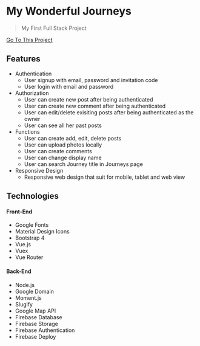 # My Wonderful Journeys
> My First Full Stack Project


[Go To This Project](https://myjourneys.kbingjie.com/)


## Features
- Authentication
  - User signup with email, password and invitation code
  - User login with email and password
- Authorization
  - User can create new post after being authenticated
  - User can create new comment after being authenticated
  - User can edit/delete exisiting posts after being authenticated as the owner
  - User can see all her past posts
- Functions 
  - User can create add, edit, delete posts
  - User can upload photos locally
  - User can create comments
  - User can change display name
  - User can search Journey title in Journeys page
- Responsive Design
  - Responsive web design that suit for mobile, tablet and web view

## Technologies
#### Front-End
- Google Fonts
- Material Design Icons
- Bootstrap 4
- Vue.js
- Vuex
- Vue Router

#### Back-End
- Node.js
- Google Domain
- Moment.js
- Slugify
- Google Map API
- Firebase Database
- Firebase Storage
- Firebase Authentication
- Firebase Deploy
